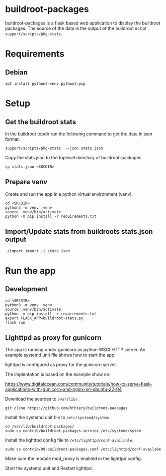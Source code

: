 # buildroot-packages

buildroot-packages is a flask based web application to display the
buildroot packages. The source of the data is the output of the buildroot
script `support/scripts/pkg-stats`.

# Requirements

## Debian

```
apt install python3-venv python3-pip
```

# Setup

## Get the buildroot stats

In the buildroot topdir run the following command to get the data in
json format.

```
support/scripts/pkg-stats  --json stats.json
```

Copy the stats.json to the toplevel directory of buildroot-packages.
```
cp stats.json <SRCDIR>
```

## Prepare venv

Create and run the app in a python virtual environment (venv).
```
cd <SRCDIR>
python3 -m venv .venv
source .venv/bin/activate
python -m pip install -r requirements.txt
```

## Import/Update stats from buildroots stats.json output

```
./import import -i stats.json
```

# Run the app

## Development

```
cd <SRCDIR>
python3 -m venv .venv
source .venv/bin/activate
python -m pip install -r requirements.txt
export FLASK_APP=buildroot-stats.py
flask run
```

## Lighttpd as proxy for gunicorn

The app is running under gunicorn as python WSGI HTTP server. An example
systemd unit file shows how to start the app.

lighttpd is configured as proxy for the gunicorn server.

The implentation is based on the example show on:

https://www.digitalocean.com/community/tutorials/how-to-serve-flask-applications-with-gunicorn-and-nginx-on-ubuntu-22-04

Download the sources to `/var/lib/`.

```
git clone https://github.com/hthiery/buildroot-packages
```

Install the systemd unit file to `/etc/systemd/system`.
```
cd /var/lib/buildroot-packages/
sudo cp contrib/buildroot-packages.service /etc/systemd/sytem
```

Install the lighttpd config file to `/etc/lighttpd/conf-available`.
```
sudo cp contrib/99-buildroot-packages.conf /etc/lighttpd/conf-availabe
```

Make sure the module mod_proxy is enabled in the lighttpd config.

Start the systemd unit and Restart lighttpd.
